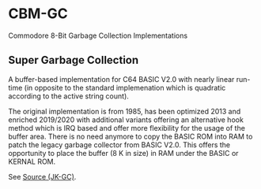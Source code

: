 CBM-GC
======

Commodore 8-Bit Garbage Collection Implementations

Super Garbage Collection
------------------------

A buffer-based implementation for C64 BASIC V2.0 with nearly linear run-time (in opposite to the standard implemenation which is quadratic according to the active string count).

The original implementation is from 1985, has been optimized 2013 and enriched 2019/2020 with additional variants offering an alternative hook method which is IRQ based and offer more flexibility for the usage of the buffer area. There is no need anymore to copy the BASIC ROM into RAM to patch the legacy garbage collector from BASIC V2.0. This offers the opportunity to place the buffer (8 K in size) in RAM under the BASIC or KERNAL ROM.

See [Source (JK-GC)](src/JK-GC).
